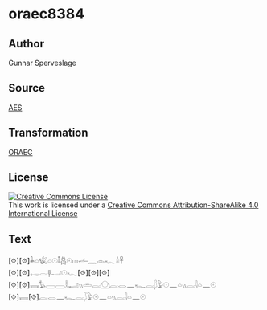 # oraec8384

## Author

Gunnar Sperveslage

## Source

[AES](https://github.com/simondschweitzer/aes)

## Transformation

[ORAEC](https://oraec.github.io/)

## License

<a rel="license" href="http://creativecommons.org/licenses/by-sa/4.0/"><img alt="Creative Commons License" style="border-width:0" src="https://i.creativecommons.org/l/by-sa/4.0/88x31.png" /></a><br />This work is licensed under a <a rel="license" href="http://creativecommons.org/licenses/by-sa/4.0/">Creative Commons Attribution-ShareAlike 4.0 International License</a>

## Text

[⯑][⯑]𓇓𓏏𓆤𓏏𓇳𓄤𓆣𓇳𓏥𓌡𓈖𓁹𓆑𓏙𓋹<br>
[⯑][⯑]𓉻𓐛𓊢𓂝𓇳𓆑[⯑][⯑][⯑]<br>
[⯑][⯑]𓈘𓅊𓈀𓈀𓎛𓂝𓏭𓏛𓐛𓈌𓐛𓂋𓈖𓆑𓐛𓆄𓅱𓇳𓈖𓏏𓏭𓐛𓇋𓏏𓈖𓇳<br>
[⯑]𓈘[⯑]𓐛𓂋𓈖𓆑𓐛𓆄𓅱𓇳𓈖𓏏𓏭𓐛𓇋𓏏𓈖𓇳<br>

